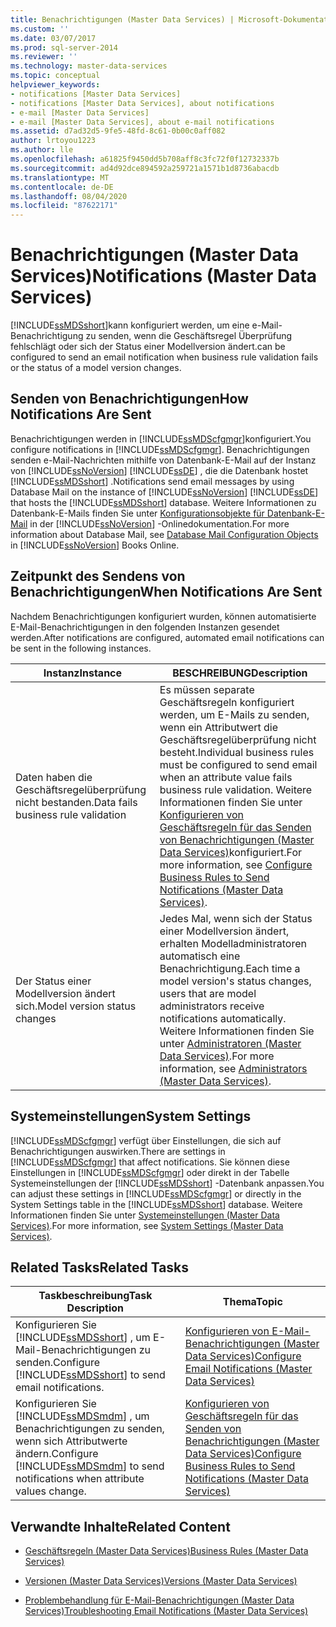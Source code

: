 ```yaml
---
title: Benachrichtigungen (Master Data Services) | Microsoft-Dokumentation
ms.custom: ''
ms.date: 03/07/2017
ms.prod: sql-server-2014
ms.reviewer: ''
ms.technology: master-data-services
ms.topic: conceptual
helpviewer_keywords:
- notifications [Master Data Services]
- notifications [Master Data Services], about notifications
- e-mail [Master Data Services]
- e-mail [Master Data Services], about e-mail notifications
ms.assetid: d7ad32d5-9fe5-48fd-8c61-0b00c0aff082
author: lrtoyou1223
ms.author: lle
ms.openlocfilehash: a61825f9450dd5b708aff8c3fc72f0f12732337b
ms.sourcegitcommit: ad4d92dce894592a259721a1571b1d8736abacdb
ms.translationtype: MT
ms.contentlocale: de-DE
ms.lasthandoff: 08/04/2020
ms.locfileid: "87622171"
---
```

# <a name="notifications-master-data-services"></a><span data-ttu-id="87456-102">Benachrichtigungen (Master Data Services)</span><span class="sxs-lookup"><span data-stu-id="87456-102">Notifications (Master Data Services)</span></span>
  [!INCLUDE[ssMDSshort](../includes/ssmdsshort-md.md)]<span data-ttu-id="87456-103">kann konfiguriert werden, um eine e-Mail-Benachrichtigung zu senden, wenn die Geschäftsregel Überprüfung fehlschlägt oder sich der Status einer Modellversion ändert.</span><span class="sxs-lookup"><span data-stu-id="87456-103">can be configured to send an email notification when business rule validation fails or the status of a model version changes.</span></span>  
  
## <a name="how-notifications-are-sent"></a><span data-ttu-id="87456-104">Senden von Benachrichtigungen</span><span class="sxs-lookup"><span data-stu-id="87456-104">How Notifications Are Sent</span></span>  
 <span data-ttu-id="87456-105">Benachrichtigungen werden in [!INCLUDE[ssMDScfgmgr](../includes/ssmdscfgmgr-md.md)]konfiguriert.</span><span class="sxs-lookup"><span data-stu-id="87456-105">You configure notifications in [!INCLUDE[ssMDScfgmgr](../includes/ssmdscfgmgr-md.md)].</span></span> <span data-ttu-id="87456-106">Benachrichtigungen senden e-Mail-Nachrichten mithilfe von Datenbank-E-Mail auf der Instanz von [!INCLUDE[ssNoVersion](../includes/ssnoversion-md.md)] [!INCLUDE[ssDE](../includes/ssde-md.md)] , die die Datenbank hostet [!INCLUDE[ssMDSshort](../includes/ssmdsshort-md.md)] .</span><span class="sxs-lookup"><span data-stu-id="87456-106">Notifications send email messages by using Database Mail on the instance of [!INCLUDE[ssNoVersion](../includes/ssnoversion-md.md)] [!INCLUDE[ssDE](../includes/ssde-md.md)] that hosts the [!INCLUDE[ssMDSshort](../includes/ssmdsshort-md.md)] database.</span></span> <span data-ttu-id="87456-107">Weitere Informationen zu Datenbank-E-Mails finden Sie unter [Konfigurationsobjekte für Datenbank-E-Mail](../relational-databases/database-mail/database-mail-configuration-objects.md) in der [!INCLUDE[ssNoVersion](../includes/ssnoversion-md.md)] -Onlinedokumentation.</span><span class="sxs-lookup"><span data-stu-id="87456-107">For more information about Database Mail, see [Database Mail Configuration Objects](../relational-databases/database-mail/database-mail-configuration-objects.md) in [!INCLUDE[ssNoVersion](../includes/ssnoversion-md.md)] Books Online.</span></span>  
  
## <a name="when-notifications-are-sent"></a><span data-ttu-id="87456-108">Zeitpunkt des Sendens von Benachrichtigungen</span><span class="sxs-lookup"><span data-stu-id="87456-108">When Notifications Are Sent</span></span>  
 <span data-ttu-id="87456-109">Nachdem Benachrichtigungen konfiguriert wurden, können automatisierte E-Mail-Benachrichtigungen in den folgenden Instanzen gesendet werden.</span><span class="sxs-lookup"><span data-stu-id="87456-109">After notifications are configured, automated email notifications can be sent in the following instances.</span></span>  
  
|<span data-ttu-id="87456-110">Instanz</span><span class="sxs-lookup"><span data-stu-id="87456-110">Instance</span></span>|<span data-ttu-id="87456-111">BESCHREIBUNG</span><span class="sxs-lookup"><span data-stu-id="87456-111">Description</span></span>|  
|--------------|-----------------|  
|<span data-ttu-id="87456-112">Daten haben die Geschäftsregelüberprüfung nicht bestanden.</span><span class="sxs-lookup"><span data-stu-id="87456-112">Data fails business rule validation</span></span>|<span data-ttu-id="87456-113">Es müssen separate Geschäftsregeln konfiguriert werden, um E-Mails zu senden, wenn ein Attributwert die Geschäftsregelüberprüfung nicht besteht.</span><span class="sxs-lookup"><span data-stu-id="87456-113">Individual business rules must be configured to send email when an attribute value fails business rule validation.</span></span> <span data-ttu-id="87456-114">Weitere Informationen finden Sie unter [Konfigurieren von Geschäftsregeln für das Senden von Benachrichtigungen &#40;Master Data Services&#41;](configure-business-rules-to-send-notifications-master-data-services.md)konfiguriert.</span><span class="sxs-lookup"><span data-stu-id="87456-114">For more information, see [Configure Business Rules to Send Notifications &#40;Master Data Services&#41;](configure-business-rules-to-send-notifications-master-data-services.md).</span></span>|  
|<span data-ttu-id="87456-115">Der Status einer Modellversion ändert sich.</span><span class="sxs-lookup"><span data-stu-id="87456-115">Model version status changes</span></span>|<span data-ttu-id="87456-116">Jedes Mal, wenn sich der Status einer Modellversion ändert, erhalten Modelladministratoren automatisch eine Benachrichtigung.</span><span class="sxs-lookup"><span data-stu-id="87456-116">Each time a model version's status changes, users that are model administrators receive notifications automatically.</span></span> <span data-ttu-id="87456-117">Weitere Informationen finden Sie unter [Administratoren &#40;Master Data Services&#41;](../../2014/master-data-services/administrators-master-data-services.md).</span><span class="sxs-lookup"><span data-stu-id="87456-117">For more information, see [Administrators &#40;Master Data Services&#41;](../../2014/master-data-services/administrators-master-data-services.md).</span></span>|  
  
## <a name="system-settings"></a><span data-ttu-id="87456-118">Systemeinstellungen</span><span class="sxs-lookup"><span data-stu-id="87456-118">System Settings</span></span>  
 <span data-ttu-id="87456-119">[!INCLUDE[ssMDScfgmgr](../includes/ssmdscfgmgr-md.md)] verfügt über Einstellungen, die sich auf Benachrichtigungen auswirken.</span><span class="sxs-lookup"><span data-stu-id="87456-119">There are settings in [!INCLUDE[ssMDScfgmgr](../includes/ssmdscfgmgr-md.md)] that affect notifications.</span></span> <span data-ttu-id="87456-120">Sie können diese Einstellungen in [!INCLUDE[ssMDScfgmgr](../includes/ssmdscfgmgr-md.md)] oder direkt in der Tabelle Systemeinstellungen der [!INCLUDE[ssMDSshort](../includes/ssmdsshort-md.md)] -Datenbank anpassen.</span><span class="sxs-lookup"><span data-stu-id="87456-120">You can adjust these settings in [!INCLUDE[ssMDScfgmgr](../includes/ssmdscfgmgr-md.md)] or directly in the System Settings table in the [!INCLUDE[ssMDSshort](../includes/ssmdsshort-md.md)] database.</span></span> <span data-ttu-id="87456-121">Weitere Informationen finden Sie unter [Systemeinstellungen &#40;Master Data Services&#41;](../../2014/master-data-services/system-settings-master-data-services.md).</span><span class="sxs-lookup"><span data-stu-id="87456-121">For more information, see [System Settings &#40;Master Data Services&#41;](../../2014/master-data-services/system-settings-master-data-services.md).</span></span>  
  
## <a name="related-tasks"></a><span data-ttu-id="87456-122">Related Tasks</span><span class="sxs-lookup"><span data-stu-id="87456-122">Related Tasks</span></span>  
  
|<span data-ttu-id="87456-123">Taskbeschreibung</span><span class="sxs-lookup"><span data-stu-id="87456-123">Task Description</span></span>|<span data-ttu-id="87456-124">Thema</span><span class="sxs-lookup"><span data-stu-id="87456-124">Topic</span></span>|  
|----------------------|-----------|  
|<span data-ttu-id="87456-125">Konfigurieren Sie [!INCLUDE[ssMDSshort](../includes/ssmdsshort-md.md)] , um E-Mail-Benachrichtigungen zu senden.</span><span class="sxs-lookup"><span data-stu-id="87456-125">Configure [!INCLUDE[ssMDSshort](../includes/ssmdsshort-md.md)] to send email notifications.</span></span>|[<span data-ttu-id="87456-126">Konfigurieren von E-Mail-Benachrichtigungen &#40;Master Data Services&#41;</span><span class="sxs-lookup"><span data-stu-id="87456-126">Configure Email Notifications &#40;Master Data Services&#41;</span></span>](../../2014/master-data-services/configure-email-notifications-master-data-services.md)|  
|<span data-ttu-id="87456-127">Konfigurieren Sie [!INCLUDE[ssMDSmdm](../includes/ssmdsmdm-md.md)] , um Benachrichtigungen zu senden, wenn sich Attributwerte ändern.</span><span class="sxs-lookup"><span data-stu-id="87456-127">Configure [!INCLUDE[ssMDSmdm](../includes/ssmdsmdm-md.md)] to send notifications when attribute values change.</span></span>|[<span data-ttu-id="87456-128">Konfigurieren von Geschäftsregeln für das Senden von Benachrichtigungen &#40;Master Data Services&#41;</span><span class="sxs-lookup"><span data-stu-id="87456-128">Configure Business Rules to Send Notifications &#40;Master Data Services&#41;</span></span>](configure-business-rules-to-send-notifications-master-data-services.md)|  
  
## <a name="related-content"></a><span data-ttu-id="87456-129">Verwandte Inhalte</span><span class="sxs-lookup"><span data-stu-id="87456-129">Related Content</span></span>  
  
-   [<span data-ttu-id="87456-130">Geschäftsregeln &#40;Master Data Services&#41;</span><span class="sxs-lookup"><span data-stu-id="87456-130">Business Rules &#40;Master Data Services&#41;</span></span>](../../2014/master-data-services/business-rules-master-data-services.md)  
  
-   [<span data-ttu-id="87456-131">Versionen &#40;Master Data Services&#41;</span><span class="sxs-lookup"><span data-stu-id="87456-131">Versions &#40;Master Data Services&#41;</span></span>](../../2014/master-data-services/versions-master-data-services.md)  
  
-   [<span data-ttu-id="87456-132">Problembehandlung für E-Mail-Benachrichtigungen (Master Data Services)</span><span class="sxs-lookup"><span data-stu-id="87456-132">Troubleshooting Email Notifications (Master Data Services)</span></span>](https://social.technet.microsoft.com/wiki/contents/articles/troubleshooting-email-notifications-master-data-services.aspx)  
  
  
